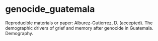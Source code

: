 # genocide_guatemala
Reproducible materials or paper: Alburez-Gutierrez, D. (accepted). The demographic drivers of grief and memory after genocide in Guatemala. Demography. 
